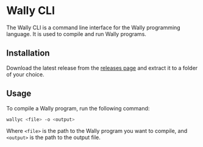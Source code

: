 # Wally CLI

The Wally CLI is a command line interface for the Wally programming language. It is used to compile and run Wally programs.

## Installation

Download the latest release from the [releases page](https://www.github.com/wally-lang/wally-cli/releases) and extract it to a folder of your choice.

## Usage

To compile a Wally program, run the following command:

```bash
wallyc <file> -o <output>
```

Where `<file>` is the path to the Wally program you want to compile, and `<output>` is the path to the output file.